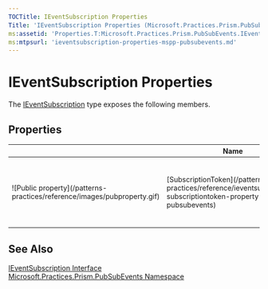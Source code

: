 ```yaml
---
TOCTitle: IEventSubscription Properties
Title: 'IEventSubscription Properties (Microsoft.Practices.Prism.PubSubEvents)'
ms:assetid: 'Properties.T:Microsoft.Practices.Prism.PubSubEvents.IEventSubscription'
ms:mtpsurl: 'ieventsubscription-properties-mspp-pubsubevents.md'
---
```


# IEventSubscription Properties

The [IEventSubscription](/patterns-practices/reference/mspp-mvvm-namespace.ieventsubscription) type exposes the following members.

## Properties

<table>
<colgroup>
<col width="33%" />
<col width="33%" />
<col width="33%" />
</colgroup>
<thead>
<tr class="header">
<th> </th>
<th>Name</th>
<th>Description</th>
</tr>
</thead>
<tbody>
<tr class="odd">
<td>![Public property](/patterns-practices/reference/images/pubproperty.gif)</td>
<td>[SubscriptionToken](/patterns-practices/reference/ieventsubscription-subscriptiontoken-property-mspp-pubsubevents)</td>
<td><div class="summary">
Gets or sets a [SubscriptionToken](/patterns-practices/reference/ieventsubscription-subscriptiontoken-property-mspp-pubsubevents) that identifies this [IEventSubscription] (/patterns-practices/reference/ieventsubscription-interface-mspp-pubsubevents).
</div></td>
</tr>
</tbody>
</table>

## See Also

[IEventSubscription Interface](/patterns-practices/reference/ieventsubscription-interface-mspp-pubsubevents)<br/>
[Microsoft.Practices.Prism.PubSubEvents Namespace ](/patterns-practices/reference/mspp-pubsubevents-namespace)
